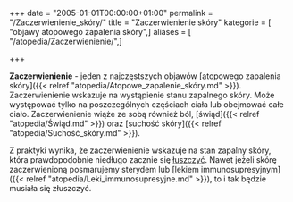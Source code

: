 +++
date = "2005-01-01T00:00:00+01:00"
permalink = "/Zaczerwienienie_skóry/"
title = "Zaczerwienienie skóry"
kategorie = [ "objawy atopowego zapalenia skóry",]
aliases = [ "/atopedia/Zaczerwienienie/",]

+++

**Zaczerwienienie** - jeden z najczęstszych objawów [atopowego zapalenia skóry]({{< relref "atopedia/Atopowe_zapalenie_skóry.md" >}}). Zaczerwienienie wskazuje na wystąpienie stanu zapalnego skóry. Może występować tylko na poszczególnych częściach ciała lub obejmować całe ciało. Zaczerwienienie wiąże ze sobą również ból, [świąd]({{< relref "atopedia/Świąd.md" >}}) oraz [suchość skóry]({{< relref "atopedia/Suchość_skóry.md" >}}).

Z praktyki wynika, że zaczerwienienie wskazuje na stan zapalny skóry, która prawdopodobnie niedługo zacznie się [łuszczyć](/atopedia/Łuszczenie). Nawet jeżeli skórę zaczerwienioną posmarujemy sterydem lub [lekiem immunosupresyjnym]({{< relref "atopedia/Leki_immunosupresyjne.md" >}}), to i tak będzie musiała się złuszczyć.
